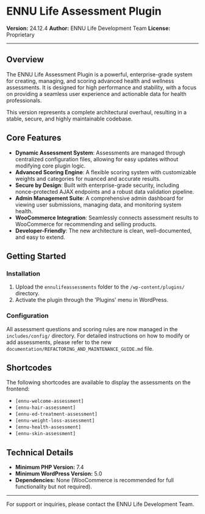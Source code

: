 # ENNU Life Assessment Plugin

**Version:** 24.12.4
**Author:** ENNU Life Development Team
**License:** Proprietary

---

## Overview

The ENNU Life Assessment Plugin is a powerful, enterprise-grade system for creating, managing, and scoring advanced health and wellness assessments. It is designed for high performance and stability, with a focus on providing a seamless user experience and actionable data for health professionals.

This version represents a complete architectural overhaul, resulting in a stable, secure, and highly maintainable codebase.

## Core Features

- **Dynamic Assessment System**: Assessments are managed through centralized configuration files, allowing for easy updates without modifying core plugin logic.
- **Advanced Scoring Engine**: A flexible scoring system with customizable weights and categories for nuanced and accurate results.
- **Secure by Design**: Built with enterprise-grade security, including nonce-protected AJAX endpoints and a robust data validation pipeline.
- **Admin Management Suite**: A comprehensive admin dashboard for viewing user submissions, managing data, and monitoring system health.
- **WooCommerce Integration**: Seamlessly connects assessment results to WooCommerce for recommending and selling products.
- **Developer-Friendly**: The new architecture is clean, well-documented, and easy to extend.

## Getting Started

### Installation

1.  Upload the `ennulifeassessments` folder to the `/wp-content/plugins/` directory.
2.  Activate the plugin through the 'Plugins' menu in WordPress.

### Configuration

All assessment questions and scoring rules are now managed in the `includes/config/` directory. For detailed instructions on how to modify or add assessments, please refer to the new `documentation/REFACTORING_AND_MAINTENANCE_GUIDE.md` file.

## Shortcodes

The following shortcodes are available to display the assessments on the frontend:

-   `[ennu-welcome-assessment]`
-   `[ennu-hair-assessment]`
-   `[ennu-ed-treatment-assessment]`
-   `[ennu-weight-loss-assessment]`
-   `[ennu-health-assessment]`
-   `[ennu-skin-assessment]`

## Technical Details

- **Minimum PHP Version:** 7.4
- **Minimum WordPress Version:** 5.0
- **Dependencies:** None (WooCommerce is recommended for full functionality but not required).

---
For support or inquiries, please contact the ENNU Life Development Team.

